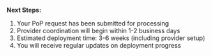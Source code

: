 **Next Steps:**
1. Your PoP request has been submitted for processing
2. Provider coordination will begin within 1-2 business days
3. Estimated deployment time: 3-6 weeks (including provider setup)
4. You will receive regular updates on deployment progress
